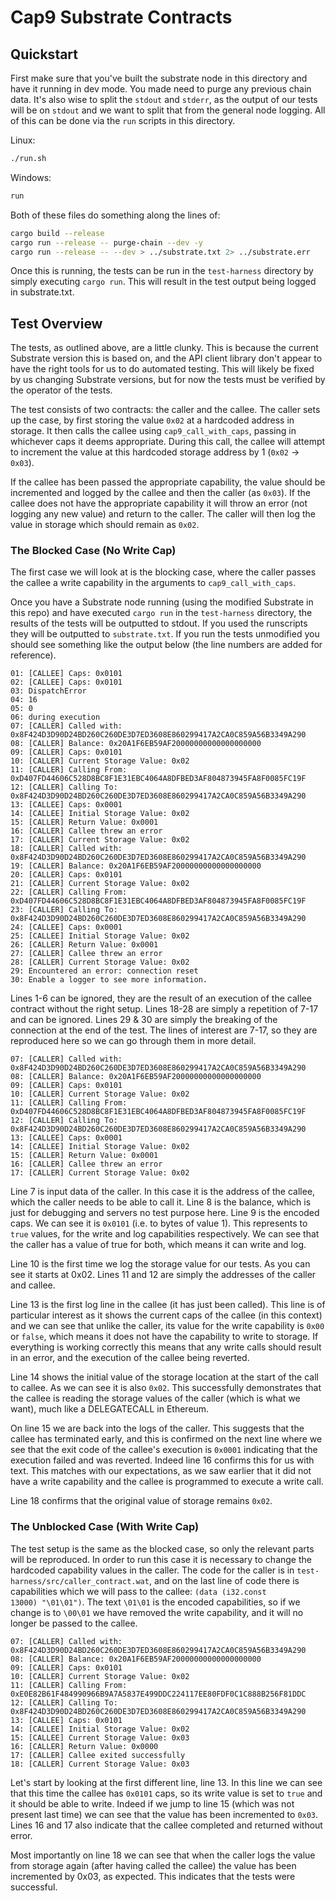# Cap9 Substrate Contracts

## Quickstart

First make sure that you've built the substrate node in this directory and have
it running in dev mode. You made need to purge any previous chain data. It's
also wise to split the `stdout` and `stderr`, as the output of our tests will be
on `stdout` and we want to split that from the general node logging. All of this
can be done via the `run` scripts in this directory.

Linux:

```bash
./run.sh
```

Windows:

```cmd
run
```

Both of these files do something along the lines of:

```bash
cargo build --release
cargo run --release -- purge-chain --dev -y
cargo run --release -- --dev > ../substrate.txt 2> ../substrate.err
```

Once this is running, the tests can be run in the `test-harness` directory by
simply executing `cargo run`. This will result in the test output being logged
in substrate.txt.

## Test Overview

The tests, as outlined above, are a little clunky. This is because the current
Substrate version this is based on, and the API client library don't appear to
have the right tools for us to do automated testing. This will likely be fixed
by us changing Substrate versions, but for now the tests must be verified by the
operator of the tests.

The test consists of two contracts: the caller and the callee. The caller sets
up the case, by first storing the value `0x02` at a hardcoded address in
storage. It then calls the callee using `cap9_call_with_caps`, passing in
whichever caps it deems appropriate. During this call, the callee will attempt
to increment the value at this hardcoded storage address by 1 (`0x02` → `0x03`).

If the callee has been passed the appropriate capability, the value should be incremented and logged by the callee and then the caller (as `0x03`). If the callee does not have the appropriate capability it will throw an error (not logging any new value) and return to the caller. The caller will then log the value in storage which should remain as `0x02`.

### The Blocked Case (No Write Cap)

The first case we will look at is the blocking case, where the caller passes the callee a write capability in the arguments to `cap9_call_with_caps`.

Once you have a Substrate node running (using the modified Substrate in this repo) and have executed `cargo run` in the `test-harness` directory, the results of the tests will be outputted to stdout. If you used the runscripts they will be outputted to `substrate.txt`. If you run the tests unmodified you should see something like the output below (the line numbers are added for reference).

```
01: [CALLEE] Caps: 0x0101
02: [CALLEE] Caps: 0x0101
03: DispatchError
04: 16
05: 0
06: during execution
07: [CALLER] Called with: 0x8F424D3D90D24BD260C260DE3D7ED3608E860299417A2CA0C859A56B3349A290
08: [CALLER] Balance: 0x20A1F6EB59AF20000000000000000000
09: [CALLER] Caps: 0x0101
10: [CALLER] Current Storage Value: 0x02
11: [CALLER] Calling From: 0xD407FD44606C528D8BC8F1E31EBC4064A8DFBED3AF804873945FA8F0085FC19F
12: [CALLER] Calling To: 0x8F424D3D90D24BD260C260DE3D7ED3608E860299417A2CA0C859A56B3349A290
13: [CALLEE] Caps: 0x0001
14: [CALLEE] Initial Storage Value: 0x02
15: [CALLER] Return Value: 0x0001
16: [CALLER] Callee threw an error
17: [CALLER] Current Storage Value: 0x02
18: [CALLER] Called with: 0x8F424D3D90D24BD260C260DE3D7ED3608E860299417A2CA0C859A56B3349A290
19: [CALLER] Balance: 0x20A1F6EB59AF20000000000000000000
20: [CALLER] Caps: 0x0101
21: [CALLER] Current Storage Value: 0x02
22: [CALLER] Calling From: 0xD407FD44606C528D8BC8F1E31EBC4064A8DFBED3AF804873945FA8F0085FC19F
23: [CALLER] Calling To: 0x8F424D3D90D24BD260C260DE3D7ED3608E860299417A2CA0C859A56B3349A290
24: [CALLEE] Caps: 0x0001
25: [CALLEE] Initial Storage Value: 0x02
26: [CALLER] Return Value: 0x0001
27: [CALLER] Callee threw an error
28: [CALLER] Current Storage Value: 0x02
29: Encountered an error: connection reset
30: Enable a logger to see more information.
```

Lines 1-6 can be ignored, they are the result of an execution of the callee
contract without the right setup. Lines 18-28 are simply a repetition of 7-17
and can be ignored. Lines 29 & 30 are simply the breaking of the connection at
the end of the test. The lines of interest are 7-17, so they are reproduced here
so we can go through them in more detail.

```
07: [CALLER] Called with: 0x8F424D3D90D24BD260C260DE3D7ED3608E860299417A2CA0C859A56B3349A290
08: [CALLER] Balance: 0x20A1F6EB59AF20000000000000000000
09: [CALLER] Caps: 0x0101
10: [CALLER] Current Storage Value: 0x02
11: [CALLER] Calling From: 0xD407FD44606C528D8BC8F1E31EBC4064A8DFBED3AF804873945FA8F0085FC19F
12: [CALLER] Calling To: 0x8F424D3D90D24BD260C260DE3D7ED3608E860299417A2CA0C859A56B3349A290
13: [CALLEE] Caps: 0x0001
14: [CALLEE] Initial Storage Value: 0x02
15: [CALLER] Return Value: 0x0001
16: [CALLER] Callee threw an error
17: [CALLER] Current Storage Value: 0x02
```

Line 7 is input data of the caller. In this case it is the address of the
callee, which the caller needs to be able to call it. Line 8 is the balance,
which is just for debugging and servers no test purpose here. Line 9 is the
encoded caps. We can see it is `0x0101` (i.e. to bytes of value 1). This
represents to `true` values, for the write and log capabilities respectively. We
can see that the caller has a value of true for both, which means it can write
and log.

Line 10 is the first time we log the storage value for our tests. As you can see
it starts at 0x02. Lines 11 and 12 are simply the addresses of the caller and
callee.

Line 13 is the first log line in the callee (it has just been called). This line
is of particular interest as it shows the current caps of the callee (in this
context) and we can see that unlike the caller, its value for the write
capability is `0x00` or `false`, which means it does not have the capability to
write to storage. If everything is working correctly this means that any write
calls should result in an error, and the execution of the callee being reverted.

Line 14 shows the initial value of the storage location at the start of the call
to callee. As we can see it is also `0x02`. This successfully demonstrates that
the callee is reading the storage values of the caller (which is what we want),
much like a DELEGATECALL in Ethereum.

On line 15 we are back into the logs of the caller. This suggests that the
callee has terminated early, and this is confirmed on the next line where we see
that the exit code of the callee's execution is `0x0001` indicating that the
execution failed and was reverted. Indeed line 16 confirms this for us with
text. This matches with our expectations, as we saw earlier that it did not have
a write capability and the callee is programmed to execute a write call.

Line 18 confirms that the original value of storage remains `0x02`.

### The Unblocked Case (With Write Cap)

The test setup is the same as the blocked case, so only the relevant parts will
be reproduced. In order to run this case it is necessary to change the hardcoded
capability values in the caller. The code for the caller is in `test-harness/src/caller_contract.wat`, and on the last line of code there is capabilities which we will pass to the callee: `(data (i32.const 13000) "\01\01")`. The text `\01\01` is the encoded capabilities, so if we change is to `\00\01` we have removed the write capability, and it will no longer be passed to the callee.

```
07: [CALLER] Called with: 0x8F424D3D90D24BD260C260DE3D7ED3608E860299417A2CA0C859A56B3349A290
08: [CALLER] Balance: 0x20A1F6EB59AF20000000000000000000
09: [CALLER] Caps: 0x0101
10: [CALLER] Current Storage Value: 0x02
11: [CALLER] Calling From: 0xE0E82B61F484990966B9A7A5837E499DDC224117EE80FDF0C1C888B256F81DDC
12: [CALLER] Calling To: 0x8F424D3D90D24BD260C260DE3D7ED3608E860299417A2CA0C859A56B3349A290
13: [CALLEE] Caps: 0x0101
14: [CALLEE] Initial Storage Value: 0x02
15: [CALLEE] Current Storage Value: 0x03
16: [CALLER] Return Value: 0x0000
17: [CALLER] Callee exited successfully
18: [CALLER] Current Storage Value: 0x03
```

Let's start by looking at the first different line, line 13. In this line we can
see that this time the callee has `0x0101` caps, so its write value is set to
`true` and it should be able to write. Indeed if we jump to line 15 (which was
not present last time) we can see that the value has been incremented to `0x03`.
Lines 16 and 17 also indicate that the callee completed and returned without
error.

Most importantly on line 18 we can see that when the caller logs the value from
storage again (after having called the callee) the value has been incremented by
0x03, as expected. This indicates that the tests were successful.
